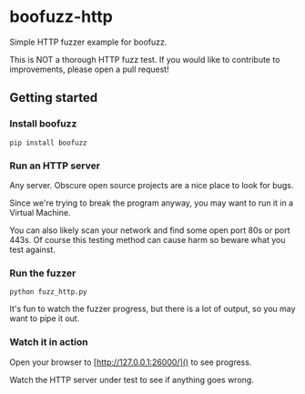 # boofuzz-http
Simple HTTP fuzzer example for boofuzz.

This is NOT a thorough HTTP fuzz test. If you would like to contribute to improvements, please open a pull request!

## Getting started

### Install boofuzz

    pip install boofuzz

### Run an HTTP server
Any server. Obscure open source projects are a nice place to look for bugs.

Since we're trying to break the program anyway, you may want to run it in a
Virtual Machine.

You can also likely scan your network and find some open port 80s or port 443s. Of course this testing method can
cause harm so beware what you test against.

### Run the fuzzer

    python fuzz_http.py

It's fun to watch the fuzzer progress, but there is a lot of output, so you may want to pipe it out.

### Watch it in action
Open your browser to [http://127.0.0.1:26000/]() to see progress.

Watch the HTTP server under test to see if anything goes wrong.
